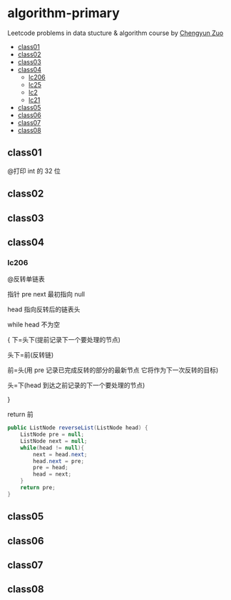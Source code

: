 # algorithm-primary

Leetcode problems in data stucture & algorithm course by [Chengyun Zuo](https://github.com/algorithmzuo/algorithm-primary)

- [class01](#class01)
- [class02](#class02)
- [class03](#class03)
- [class04](#class04)
  - [lc206](#lc206)
  - [lc25](#lc25)
  - [lc2](#lc2)
  - [lc21](#lc21)
- [class05](#class05)
- [class06](#class06)
- [class07](#class07)
- [class08](#class08)

## class01

@打印 int 的 32 位

## class02

## class03

## class04

### lc206

@反转单链表

指针 pre next 最初指向 null

head 指向反转后的链表头

while head 不为空

{
下=头下(提前记录下一个要处理的节点)

头下=前(反转链)

前=头(用 pre 记录已完成反转的部分的最新节点 它将作为下一次反转的目标)

头=下(head 到达之前记录的下一个要处理的节点)

}

return 前

```java
public ListNode reverseList(ListNode head) {
    ListNode pre = null;
    ListNode next = null;
    while(head != null){
        next = head.next;
        head.next = pre;
        pre = head;
        head = next;
    }
    return pre;
}
```

## class05

## class06

## class07

## class08
